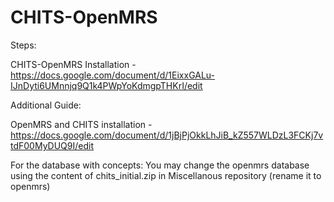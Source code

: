 CHITS-OpenMRS
=============

Steps:

CHITS-OpenMRS Installation - 
https://docs.google.com/document/d/1EixxGALu-IJnDyti6UMnnjq9Q1k4PWpYoKdmgpTHKrI/edit

Additional Guide:

OpenMRS and CHITS installation - 
https://docs.google.com/document/d/1jBjPjOkkLhJiB_kZ557WLDzL3FCKj7vtdF00MyDUQ9I/edit


For the database with concepts:
You may change the openmrs database using the content of chits_initial.zip in Miscellanous repository 
(rename it to openmrs)

